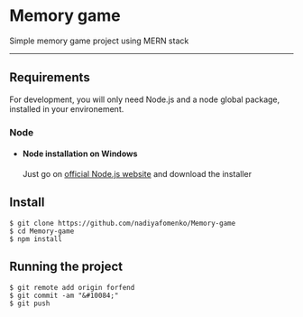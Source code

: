 # Memory game

Simple memory game project using MERN stack

---
## Requirements

For development, you will only need Node.js and a node global package, installed in your environement.

### Node
- #### Node installation on Windows

  Just go on [official Node.js website](https://nodejs.org/) and download the installer

## Install

    $ git clone https://github.com/nadiyafomenko/Memory-game
    $ cd Memory-game
    $ npm install

## Running the project

    $ git remote add origin forfend
    $ git commit -am "&#10084;"
    $ git push
   
